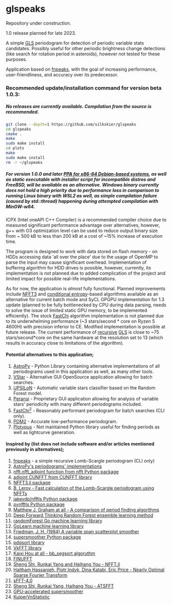 # glspeaks
Repository under construction.

1.0 release planned for late 2023.

A simple [GLS](https://github.com/mzechmeister/GLS) periodogram for detection of periodic variable stats candidates. Possibly useful for other periodic brightness change detections (like search for rotation period in asteroids), however not tested for these purposes.

Application based on [fnpeaks](http://helas.astro.uni.wroc.pl/deliverables.php?active=fnpeaks), with the goal of increasing performance, user-friendliness, and accuracy over its predecessor.

### Recommended update/installation command for version beta 1.0.3:
##### No releases are currently available. Compilation from the source is recommended.
<!--```bash
wget https://github.com/silkskier/glspeaks/releases/download/v1.0.4-alpha/glspeaks-alpha-1.0.4_installer.sh && chmod +x ./glspeaks-alpha-1.0.4_installer.sh && ./glspeaks-alpha-1.0.4_installer.sh
```-->
```bash
git clone --depth=1 https://github.com/silkskier/glspeaks
cd glspeaks
cmake .
make
sudo make install
cd plots
make
sudo make install
rm -r ~/glspeaks
```
##### For version 1.0.0 and later [PPA for x86-64 Debian-based systems](https://silkskier.github.io/ppa/), as well as static executable with installer script for incompatible distros and FreeBSD, will be available as an alternative. Windows binary currently does not hold a high priority due to performance loss in comparison to running Linux binary with WSL2 as well, as simple compilation failure (caused by std::thread) happening during attempted compilation with MinGW-w64.

ICPX (Intel oneAPI C++ Compiler) is a recommended compiler choice due to measured significant performance advantage over alternatives, however, g++ with O3 optimization level can be used to reduce output binary size from ~ 500 kB to less than 200 kB at a cost of ~15% increase of execution time.

The program is designed to work with data stored on flash memory - on HDDs accessing data 'all over the place' due to the usage of OpenMP to parse the input may cause significant overhead. Implementation of buffering algorithm for HDD drives is possible, however, currently, its implementation is not planned due to added complication of the project and limited impact for possible real-life implementations.




As for now, the application is *almost* fully functional. Planned improvements include [NFFT3](https://github.com/NFFT/nfft) and [conditional entropy](https://academic.oup.com/mnras/article/434/3/2629/1044188)-based algorithms available as an alternative for current batch mode and SyCL GPGPU implementation for 1.3 update (planned to be fully bottlenecked by CPU during data parsing, needs to solve the issue of limited static GPU memory, to be implemented efficiently). The stock [FastChi](https://public.lanl.gov/palmer/fastchi.html) algorithm implementation is not planned due to its underwhelming performance (~3 stars/second * core on Ryzen 5 4600H) with precision inferior to CE. Modified implementation is possible at future release. The current performance of [recursive](https://academic.oup.com/mnras/article/213/4/773/951672) [GLS](https://arxiv.org/abs/0901.2573) is close to ~75 stars/second*core on the same hardware at the resolution set to 13 (which results in accuracy close to limitations of the algorithm).

#### Potential alternatives to this application;
1. [AstroPy](https://github.com/astropy/astropy) - Python Library containing alternative implementations of all periodograms used in this application as well, as many other tools.
2. [VStar](https://github.com/AAVSO/VStar) - Alternative GUI OpenSource application allowing for batch searches.
3. [UPSILoN](https://github.com/dwkim78/upsilon/tree/master) - Automatic variable stars classifier based on the Random Forest model.
4. [Peransi](https://www.cbabelgium.com/peranso/index.html) - Proprietary GUI application allowing for analysis of variable stars' periodicity with many different periodograms included.
5. [FastChi$^{2}$](https://public.lanl.gov/palmer/fastchi.html) - Reasonably performant periodogram for batch searches (CLI only).
6. [PDM2](http://www.stellingwerf.com/rfs-bin/index.cgi?action=PageView&id=29) - Accurate low-performance periodogram.
7. [Plotypus](https://github.com/astroswego/plotypus) - Not maintained Python library useful for finding periods as well as lightcurve generation.

#### Inspired by (list does not include software and/or articles mentioned previously in alternatives);
1. [fnpeaks](http://helas.astro.uni.wroc.pl/deliverables.php?active=fnpeaks) - a simple recursive Lomb-Scargle periodogram (CLI only)
2. [AstroPy's periodograms' implementations](https://github.com/astropy/astropy/tree/662528102179cc93ab9e4b21a31b7cbc1d4c299f/astropy/timeseries/periodograms/lombscargle/implementations)
3. [nfft.nfft_adjoint function from nfft Python package](https://github.com/jakevdp/nfft)
4. [adjoint CUNFFT from CUNFFT library](https://github.com/sukunis/CUNFFT)
5. [NFFT3.jl package](https://github.com/NFFT/NFFT3.jl/)
6. [B. Leroy - Fast calculation of the Lomb-Scargle periodogram using NFFTs](https://www.researchgate.net/publication/258561369_Fast_calculation_of_the_Lomb-Scargle_periodogram_using_nonequispaced_fast_Fourier_transforms)
7. [jakevdp/nfftls Python package](https://github.com/jakevdp/nfftls)
8. [pynfftls Python package](https://pypi.org/project/pynfftls/#files)
9. [Matthew J. Graham at all - A comparison of period finding algorithms](https://arxiv.org/pdf/1307.2209.pdf)
10. [Deep Forward Thinking Random Forest ensemble learning method](https://arxiv.org/abs/1705.07366)
11. [randomForest Go machine learning library](https://github.com/malaschitz/randomForest)
12. [GoLearn machine learning library](https://github.com/sjwhitworth/golearn)
13. [Friedman, J. H. (1984) A variable span scatterplot smoother](https://www.slac.stanford.edu/pubs/slacpubs/3250/slac-pub-3477.pdf)
14. [supersmoother Python package](https://github.com/jakevdp/supersmoother)
15. [pdqsort library](https://github.com/orlp/pdqsort)
16. [VkFFT library](https://github.com/DTolm/VkFFT)
17. [Kaixi Hou at all - bb_segsort algoruthm](https://kaixih.github.io/assets/slides/ics'17-segsort-slides.pdf)
18. [FINUFFT](https://github.com/flatironinstitute/finufft)
19. [Sheng Shi, Runkai Yang and Haihang You - NFFT.jl](https://arxiv.org/abs/2208.00049)
20. [Haitham Hassanieh, Piotr Indyk, Dina Katabi, Eric Price - Nearly Optimal Sparse Fourier Transform](https://arxiv.org/abs/1201.2501v1)
21. [sFFT-4.0](http://www.scielo.org.co/scielo.php?script=sci_arttext&pid=S1794-91652015000200004)
22. [Sheng Shi, Runkai Yang, Haihang You - ATSFFT](https://arxiv.org/abs/1908.02461)
23. [GPU-accelerated supersmoother](https://github.com/mgowanlock/gpu_supersmoother)
24. [KuiperVnStatistic](https://github.com/GrAbsRD/KuiperVnStatistic)

<!--  https://sourceforge.net/projects/sfft40/ - sFFT-4.0 library  -->
